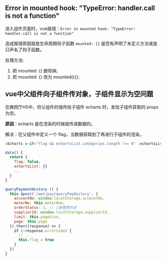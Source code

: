 <!--
 * @FileDescription: 
 * @Author: luyaj
 * @Date: 2020-08-19 13:52:02
 * @LastEditors: luyaj
 * @LastEditTime: 2020-09-23 18:12:12
-->
## Error in mounted hook: "TypeError: handler.call is not a function"

进入组件页面时，vue报错：`Error in mounted hook: "TypeError: handler.call is not a function"`

造成报错原因就是生命周期钩子函数 `mounted: {}` 是否有声明了未定义方法或是只声名了钩子函数。

处理方法:

1. 把 mounted: {} 删除掉;
2. 把 mounted: {} 改为 mounted(){};

## vue中父组件向子组件传对象，子组件显示为空问题

在微网厅H5中，将父组件的值传给子组件 echarts 时，发现子组件获取的 props 为空。

**原因**：echarts 是在渲染的时候就传递数据的。

解决：在父组件中定义一个 flag，当数据获取到了再进行子组件的渲染。

```js
<Echarts v-if="flag && echartsList.categories.length !== 0" :echartsList="echartsList" :meterType="meterType" />

data() {
  return {
    flag: false,
    echartsList: {}
    ...
  }
}

queryPaymentHistory () {
  this.$post('/wwt/pay/queryPayHistory', {
    accountNo: window.localStorage.accountNo,
    meterNo: this.meterNum,
    orderStatus: 1, // 1查缴费历史
    supplierId: window.localStorage.supplierId,
    limit: this.pageSize,
    page: this.page
  }).then((response) => {
    if (!response.errorCode) {
      // ...
      this.flag = true
    }
  })
}
```